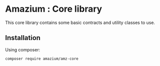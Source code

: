 # Amazium : Core library

This core library contains some basic contracts and utility classes to use.

## Installation

Using composer:

```
composer require amazium/amz-core
```